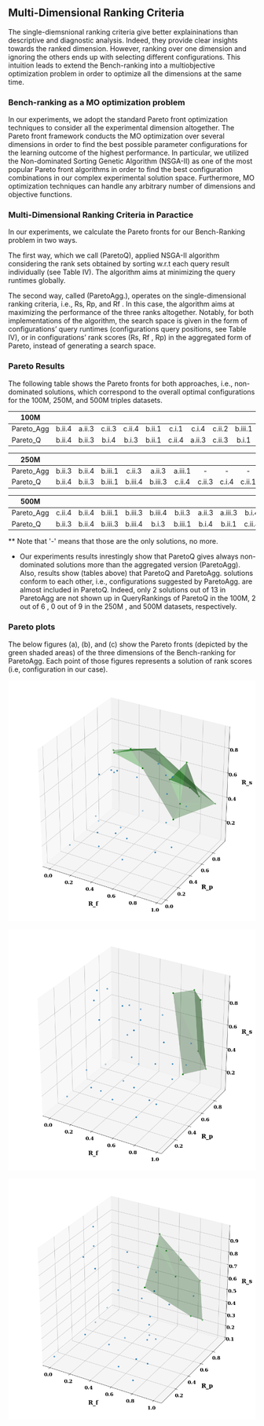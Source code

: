 ## Multi-Dimensional Ranking Criteria

The single-diemsnional ranking criteria give better explaininations than descriptive and diagnostic analysis. Indeed, they provide clear insights towards the ranked dimension. However, ranking over one dimension and ignoring the others ends up with selecting different configurations. This intuition leads to extend the Bench-ranking into a multiobjective optimization problem in order to optimize all the dimensions at the same time.

### Bench-ranking as a MO optimization problem

In our experiments, we adopt the standard Pareto front optimization techniques to consider all the experimental dimension altogether. The Pareto front framework conducts
the MO optimization over several dimensions in order to find the best possible parameter configurations for the learning outcome of the highest performance. In particular, we utilized the Non-dominated Sorting Genetic Algorithm (NSGA-II) as one of the most popular Pareto front algorithms in order to find the best configuration combinations in our complex experimental
solution space. Furthermore, MO optimization techniques can handle any arbitrary number of dimensions and objective functions.


### Multi-Dimensional Ranking Criteria in Paractice

In our experiments, we calculate the Pareto fronts for our Bench-Ranking problem in two ways.

The first way, which we call (ParetoQ), applied NSGA-II algorithm considering the rank sets obtained by sorting w.r.t each query result individually (see Table IV). The algorithm aims at minimizing the query runtimes globally. 

The second way, called (ParetoAgg.), operates on the single-dimensional ranking criteria, i.e., Rs, Rp, and Rf . In this case, the algorithm aims at maximizing the performance of the three ranks altogether. Notably, for both implementations of the algorithm, the search space is given in the form of configurations’ query runtimes (configurations query positions, see Table IV), or in configurations’ rank scores (Rs, Rf , Rp) in the aggregated form of Pareto, instead of generating a search space.

### Pareto Results

The following table shows the Pareto fronts for both approaches, i.e., non-dominated solutions, which correspond to the overall optimal configurations for the 100M, 250M, and 500M triples datasets.


|        100M    |    |        |         |         |         |         |        |         |        |        |        |       |         |       |        |         |
|------------|:------:|:------:|:-------:|:-------:|:-------:|:-------:|:------:|:-------:|:------:|:------:|:------:|:-----:|:-------:|:-----:|:------:|:-------:|
| Pareto_Agg | b.ii.4 | a.ii.3 | c.ii.3 | c.ii.4 | b.ii.1 | c.i.1  | c.i.4 | c.ii.2 | b.iii.1  | b.iii.2      | a.iii.3      | b.ii.2     | b.i.2  | - | -  | - | - | - |- | - |
| Pareto_Q   | b.ii.4 | b.ii.3 | b.i.4 | b.i.3 | b.ii.1   | c.ii.4 | a.ii.3  | c.ii.3  | b.i.1 | c.i.4 | c.i.3 | b.iii.4 | b.ii.2 | b.iii.3 | c.ii.2 | a.i.4 |c.i.2|a.iii.3|c.iii.3|c.iii.4|



|        250M    |    |        |         |         |         |         |        |         |        |        |        |       |         |       |        |        
|------------|:------:|:------:|:-------:|:-------:|:-------:|:-------:|:------:|:-------:|:------:|:------:|:------:|:-----:|:-------:|:-----:|:------:|
| Pareto_Agg   | b.ii.3 | b.ii.4 | b.iii.1 | c.ii.3 | a.ii.3   | a.iii.1 | -  | -   |-  | -  | -  | -  | -  | -  | -  | 
| Pareto_Q | b.ii.4 | b.ii.3 | b.iii.1 | b.iii.4 | b.iii.3 | c.ii.4  | c.ii.3 | c.i.4 | c.ii.1 | b.i.2 | c.ii.2 | c.i.2  | c.iii.1 | c.iii.4  | c.iii.3 |

|        500M    |    |        |         |         |         |         |        |         |        |        |        |       |         |       |        |         |
|------------|:------:|:------:|:-------:|:-------:|:-------:|:-------:|:------:|:-------:|:------:|:------:|:------:|:-----:|:-------:|:-----:|:------:|:-------:|
| Pareto_Agg | c.ii.4 | b.ii.4 | b.iii.1 | b.iii.3 | b.iii.4 | b.ii.3  | a.ii.3 | a.iii.3 | b.i.4  | -      | -      | -     | -       | -     | -      | -       |
| Pareto_Q   | b.ii.3 | b.ii.4 | b.iii.3 | b.iii.4 | b.i.3   | b.iii.1 | b.i.4  | b.ii.1  | c.ii.4 | c.ii.3 | a.ii.3 | c.i.3 | a.iii.3 | c.i.2 | c.ii.2 | c.iii.4 |

** Note that '-' means that those are the only solutions, no more.

- Our experiments results inrestingly show that ParetoQ gives always non-dominated solutions more than the aggregated version (ParetoAgg). Also, results show (tables above) that ParetoQ and ParetoAgg. solutions conform to each other, i.e., configurations suggested by ParetoAgg. are almost included in ParetoQ. Indeed, only 2 solutions out of 13 in ParetoAgg are not shown up in QueryRankings of ParetoQ in the 100M, 2 out of 6 , 0 out of 9 in the 250M , and 500M datasets, respectively.


### Pareto plots


The below figures (a), (b), and (c) show the Pareto fronts (depicted by the green shaded areas) of the three dimensions of the Bench-ranking for ParetoAgg. Each point of those figures represents a solution of rank scores (i.e, configuration in our case).


<p align="center"><img src="figures/DistributedExperiments/paretofigs/PAretoAgg100MNoHive.png" alt="pareto100" > </p>
<p align="center"><img src="figures/DistributedExperiments/paretofigs/PAretoAgg250MNoHive.png" alt="pareto250" ></p>
<p align="center"><img src="figures/DistributedExperiments/paretofigs/PAretoAgg500MNoHive.png" alt="pareto500"></p>



